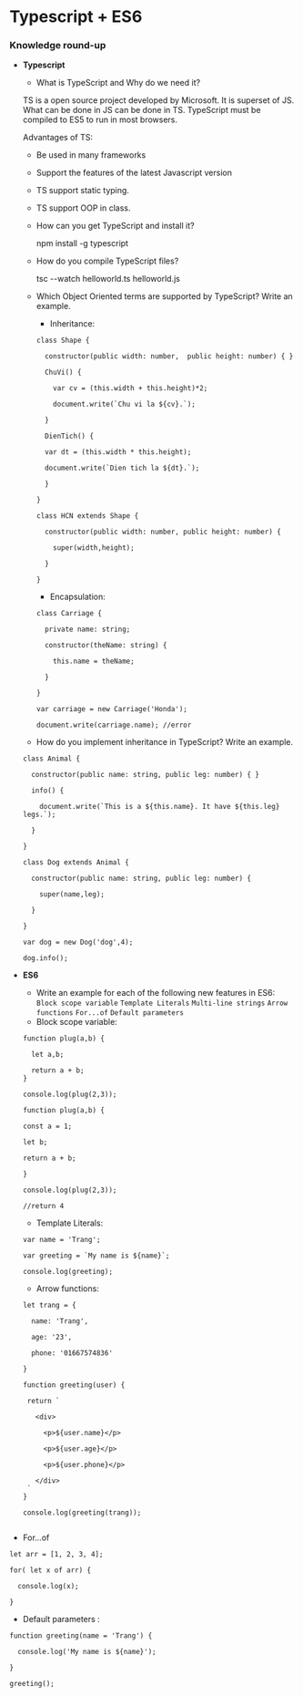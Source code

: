 # Typescript + ES6

### Knowledge round-up

- **Typescript**

  - What is TypeScript and Why do we need it?

  TS is a open source project developed by Microsoft. It is superset of JS. What can be done in JS can be done in TS. TypeScript must be compiled to ES5 to run in most browsers.

  Advantages of TS: 

  + Be used in many frameworks

  + Support the features of the latest Javascript version 

  + TS support static typing. 

  + TS support OOP in class.

  - How can you get TypeScript and install it?

  	npm install -g typescript

  - How do you compile TypeScript files?

  	tsc --watch helloworld.ts helloworld.js

  - Which Object Oriented terms are supported by TypeScript? Write an example.

  	+ Inheritance: 

  	```
    class Shape {

      constructor(public width: number,  public height: number) { }

      ChuVi() {

        var cv = (this.width + this.height)*2;

        document.write(`Chu vi la ${cv}.`);

      }

      DienTich() {

      var dt = (this.width * this.height);

      document.write(`Dien tich la ${dt}.`);

      }

    }

    class HCN extends Shape {

      constructor(public width: number, public height: number) {

        super(width,height);

      } 

    }
  	```

    + Encapsulation: 

    ```
    class Carriage {

      private name: string;

      constructor(theName: string) {

        this.name = theName;

      }

    }

    var carriage = new Carriage('Honda');

    document.write(carriage.name); //error
    ```



  - How do you implement inheritance in TypeScript? Write an example.

  ```
  class Animal {

    constructor(public name: string, public leg: number) { }

    info() {

      document.write(`This is a ${this.name}. It have ${this.leg} legs.`);

    }

  }

  class Dog extends Animal {

    constructor(public name: string, public leg: number) {

      super(name,leg);

    }

  } 

  var dog = new Dog('dog',4);

  dog.info();
  ```
- **ES6**
  - Write an example for each of the following new features in ES6:  `Block scope variable` `Template Literals` `Multi-line strings` `Arrow functions` `For...of` `Default parameters`

  + Block scope variable: 
  ```
  function plug(a,b) {

    let a,b;

    return a + b;
  }

  console.log(plug(2,3));
  ```


  ```
  function plug(a,b) {

  const a = 1;

  let b;

  return a + b;

  }

  console.log(plug(2,3));

  //return 4
  ```

  + Template Literals: 

  ```
  var name = 'Trang';

  var greeting = `My name is ${name}`;

  console.log(greeting);
  ```

  + Arrow functions: 

  ```
  let trang = {

    name: 'Trang',

    age: '23',

    phone: '01667574836'

  }

  function greeting(user) {

   return `

     <div>

       <p>${user.name}</p>

       <p>${user.age}</p>

       <p>${user.phone}</p>

     </div>
   `
  }

  console.log(greeting(trang));


  ```
+ For...of 

```
let arr = [1, 2, 3, 4];

for( let x of arr) {

  console.log(x);

}
```
+ Default parameters :

```
function greeting(name = 'Trang') {

  console.log('My name is ${name}');
  
}

greeting();
```